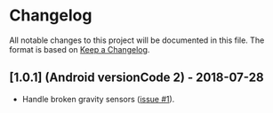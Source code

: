 # Changelog

All notable changes to this project will be documented in this file.  The
format is based on [Keep a Changelog](http://keepachangelog.com/en/1.0.0/).

## [1.0.1] (Android versionCode 2) - 2018-07-28

- Handle broken gravity sensors
  ([issue #1](https://github.com/kuhrusty/FOMeter/issues/1)).
